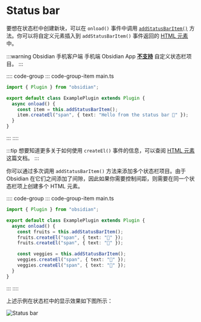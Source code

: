 # Status bar

要想在状态栏中创建新块，可以在 `onload()` 事件中调用 [`addStatusBarItem()`](../api/classes/Plugin_2.md#addstatusbaritem) 方法。你可以将自定义元素插入到 `addStatusBarItem()` 事件返回的 [HTML 元素](html-elements.md) 中。

:::warning Obsidian 手机客户端
手机端 Obsidian App [**不支持**](https://discord.com/channels/686053708261228577/707816848615407697/832321402106544179) 自定义状态栏项目。
:::

:::: code-group
::: code-group-item main.ts
```ts
import { Plugin } from "obsidian";

export default class ExamplePlugin extends Plugin {
  async onload() {
    const item = this.addStatusBarItem();
    item.createEl("span", { text: "Hello from the status bar 👋" });
  }
}
```
:::
::::

:::tip
想要知道更多关于如何使用 `createEl()` 事件的信息，可以查阅 [HTML 元素](html-elements.md) 这篇文档。
:::

你可以通过多次调用 `addStatusBarItem()` 方法来添加多个状态栏项目。由于 Obsidian 在它们之间添加了间隙，因此如果你需要控制间距，则需要在同一个状态栏项上创建多个 HTML 元素。

:::: code-group
::: code-group-item main.ts
```ts
import { Plugin } from "obsidian";

export default class ExamplePlugin extends Plugin {
  async onload() {
    const fruits = this.addStatusBarItem();
    fruits.createEl("span", { text: "🍎" });
    fruits.createEl("span", { text: "🍌" });

    const veggies = this.addStatusBarItem();
    veggies.createEl("span", { text: "🥦" });
    veggies.createEl("span", { text: "🥬" });
  }
}
```
:::
::::

上述示例在状态栏中的显示效果如下图所示：

![Status bar](/images/status-bar.png)
